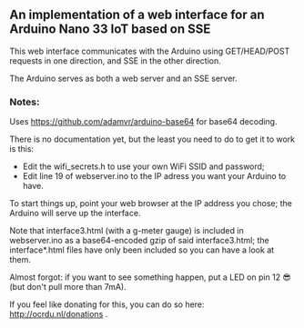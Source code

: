 ## An implementation of a web interface for an Arduino Nano 33 IoT based on SSE

This web interface communicates with the Arduino using GET/HEAD/POST requests in one direction, and SSE in the other direction.

The Arduino serves as both a web server and an SSE server.

### Notes:

Uses https://github.com/adamvr/arduino-base64 for base64 decoding.

There is no documentation yet, but the least you need to do to get it to work is this:

- Edit the wifi_secrets.h to use your own WiFi SSID and password;
- Edit line 19 of webserver.ino to the IP adress you want your Arduino to have.

To start things up, point your web browser at the IP address you chose; the Arduino will serve up the interface.

Note that interface3.html (with a g-meter gauge) is included in webserver.ino as a base64-encoded gzip of said interface3.html; the interface*.html files have only been included so you can have a look at them.

Almost forgot: if you want to see something happen, put a LED on pin 12 😎 (but don't pull more than 7mA).

If you feel like donating for this, you can do so here: http://ocrdu.nl/donations .